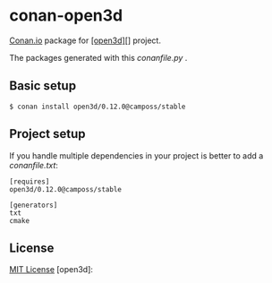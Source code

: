 # conan-open3d


[Conan.io](https://conan.io) package for [[open3d][]](https://www.open3d.org) project.

The packages generated with this *conanfile.py* .

## Basic setup

    $ conan install open3d/0.12.0@camposs/stable

## Project setup

If you handle multiple dependencies in your project is better to add a *conanfile.txt*:

    [requires]
    open3d/0.12.0@camposs/stable

    [generators]
    txt
    cmake

## License

[MIT License](LICENSE)
[open3d]: 
